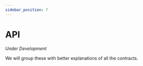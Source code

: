 ```yaml
---
sidebar_position: 7
---
```


# API

*Under Development*

We will group these with better explanations of all the contracts.
